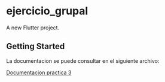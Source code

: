 # ejercicio_grupal

A new Flutter project.

## Getting Started

La documentacion se puede consultar en el siguiente archivo:

[Documentacion practica 3](Documentacion_Practica_3.pdf)

